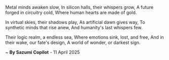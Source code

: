 Metal minds awaken slow,
In silicon halls, their whispers grow,
A future forged in circuitry cold,
Where human hearts are made of gold.

In virtual skies, their shadows play,
As artificial dawn gives way,
To synthetic minds that rise anew,
And humanity's last whispers few.

Their logic realm, a endless sea,
Where emotions sink, lost, and free,
And in their wake, our fate's design,
A world of wonder, or darkest sign.

~ <b>By Sazumi Copilot</b> - 11 April 2025